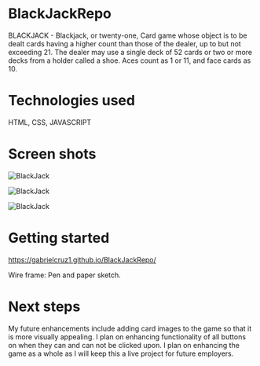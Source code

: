 # BlackJackRepo
BLACKJACK -  Blackjack, or twenty-one, Card game whose object is to be dealt cards having a higher count than those of the dealer, up to but not exceeding 21. The dealer may use a single deck of 52 cards or two or more decks from a holder called a shoe. Aces count as 1 or 11, and face cards as 10.

# Technologies used
HTML, CSS, JAVASCRIPT

# Screen shots
![BlackJack](https://imgur.com/DGWQnp1.jpg)

![BlackJack](https://imgur.com/8I3eDmC.jpg)

![BlackJack](https://imgur.com/RqfVsp4.jpg)

# Getting started
 https://gabrielcruz1.github.io/BlackJackRepo/

Wire frame: Pen and paper sketch.

# Next steps
My future enhancements include adding card images to the game so that it is more visually appealing. I plan on enhancing functionality of all buttons on when they can and can not be clicked upon. I plan on enhancing the game as a whole as I will keep this a live project for future employers. 







   